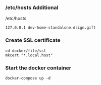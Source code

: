 
### /etc/hosts Additional

/etc/hosts

```
127.0.0.1 dev-home-standalone.dsign.gift
```

### Create SSL certificate

```
cd docker/file/ssl
mkcert "*.local.host"
```

### Start the docker container

```
docker-compose up -d
```